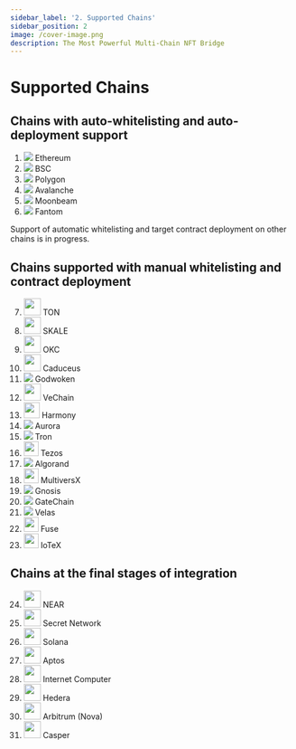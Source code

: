 ```yaml
---
sidebar_label: '2. Supported Chains'
sidebar_position: 2
image: /cover-image.png
description: The Most Powerful Multi-Chain NFT Bridge
---
```


# Supported Chains

## Chains with auto-whitelisting and auto-deployment support

1. <img src="assets/chain/Etherium.svg" class="inline" /> Ethereum
2. <img src="assets/chain/Binance.svg" class="inline" /> BSC
3. <img src="assets/chain/Polygon.svg" class="inline" /> Polygon
4. <img src="assets/chain/Avalanche.svg" class="inline" /> Avalanche
5. <img src="assets/chain/Moonbeam.svg" class="inline" /> Moonbeam
6. <img src="assets/chain/Fantom.svg" class="inline" /> Fantom

Support of automatic whitelisting and target contract deployment on other chains is in progress.

## Chains supported with manual whitelisting and contract deployment

7. <img src="assets/chain/ton.svg" class="inline" width="30"/> TON
8. <img src="assets/chain/Skale.png" class="inline" width="30"/> SKALE
9. <img src="assets/chain/OKC.svg" class="inline" width="30"/> OKC
10. <img src="assets/chain/caduceus.png" class="inline" width="30"/> Caduceus
11. <img src="assets/chain/godwoken.svg" class="inline" /> Godwoken
12. <img src="assets/chain/VeChain.png" class="inline" width="30"/> VeChain
13. <img src="assets/chain/harmony.svg" class="inline" width="28"/> Harmony
14. <img src="assets/chain/aurora.svg" class="inline" /> Aurora
15. <img src="assets/chain/Tron.svg" class="inline" /> Tron
16. <img src="assets/chain/Tezos.png" class="inline" width="26"/> Tezos
17. <img src="assets/chain/Algarand.svg" class="inline" /> Algorand
18. <img src="assets/chain/MultiversX.png" class="inline" width="26"/> MultiversX
19. <img src="assets/chain/Gnosis.svg" class="inline" /> Gnosis
20. <img src="assets/chain/GateChain.svg" class="inline" /> GateChain
21. <img src="assets/chain/velas.svg" class="inline" /> Velas
22. <img src="assets/chain/Fuse.png" class="inline" width="26"/> Fuse
23. <img src="assets/chain/iotx.svg" class="inline" width="26"/> IoTeX

## Chains at the final stages of integration

24. <img src="assets/chain/NEAR.png" class="inline" width="30"/> NEAR
24. <img src="assets/chain/secret.svg" class="inline" width="30"/> Secret Network
25. <img src="assets/chain/Solana.svg" class="inline" width="30"/> Solana
26. <img src="assets/chain/Aptos.png" class="inline" width="30"/> Aptos
27. <img src="assets/chain/InternetComputer.svg" class="inline" width="30"/> Internet Computer
28. <img src="assets/chain/Hedera.svg" class="inline" width="30"/> Hedera
29. <img src="assets/chain/Arbitrum.jpg" class="inline" width="30"/> Arbitrum (Nova)
30. <img src="assets/chain/Casper.svg" class="inline" width="30"/> Casper